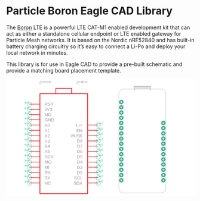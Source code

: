 # Particle Boron Eagle CAD Library

The [Boron](https://docs.particle.io/datasheets/cellular/boron-datasheet/) LTE is a powerful LTE CAT-M1 enabled development kit that can act as either a standalone cellular endpoint or LTE enabled gateway for Particle Mesh networks. It is based on the Nordic nRF52840 and has built-in battery charging circuitry so it’s easy to connect a Li-Po and deploy your local network in minutes.

This library is for use in Eagle CAD to provide a pre-built schematic and provide a matching board placement template.

![alt text](https://github.com/tjpilson/particle/blob/master/images/SchematicWithBoard.png "Schematic and Board")

